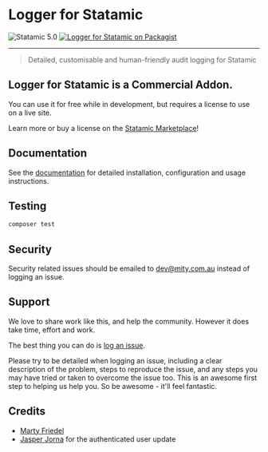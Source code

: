 # Logger for Statamic

<!-- statamic:hide -->

![Statamic 5.0](https://img.shields.io/badge/Statamic-5.0-FF269E?style=for-the-badge&link=https://statamic.com)
[![Logger for Statamic on Packagist](https://img.shields.io/packagist/v/mitydigital/statamic-logger?style=for-the-badge)](https://packagist.org/packages/mitydigital/statamic-logger/stats)

---

<!-- /statamic:hide -->

> Detailed, customisable and human-friendly audit logging for Statamic

## Logger for Statamic is a Commercial Addon.

You can use it for free while in development, but requires a license to use on a live site.

Learn more or buy a license on the [Statamic Marketplace](https://statamic.com/addons/mity-digital/logger)!

## Documentation

See the [documentation](https://docs.mity.com.au/logger) for detailed installation, configuration and usage
instructions.

## Testing

```bash
composer test
```

## Security

Security related issues should be emailed to [dev@mity.com.au](mailto:dev@mity.com.au) instead of logging an issue.

## Support

We love to share work like this, and help the community. However it does take time, effort and work.

The best thing you can do is [log an issue](../../issues).

Please try to be detailed when logging an issue, including a clear description of the problem, steps to reproduce the
issue, and any steps you may have tried or taken to overcome the issue too. This is an awesome first step to helping us
help you. So be awesome - it'll feel fantastic.

## Credits

- [Marty Friedel](https://github.com/martyf)
- [Jasper Jorna](https://github.com/jasperjorna) for the authenticated user update